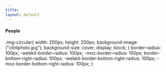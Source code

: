 ```yaml
---
title: 
layout: default
---
```


#### People

<div class="img-circular"></div>

.img-circular{
 width: 200px;
 height: 200px;
 background-image: ("clintphoto.jpg");
 background-size: cover;
 display: block;
}
border-radius: 100px;
 -webkit-border-radius: 100px;
 -moz-border-radius: 100px;
border-bottom-right-radius: 100px;
 -webkit-border-bottom-right-radius: 100px;
 -moz-border-bottom-right-radius: 100px;
}
